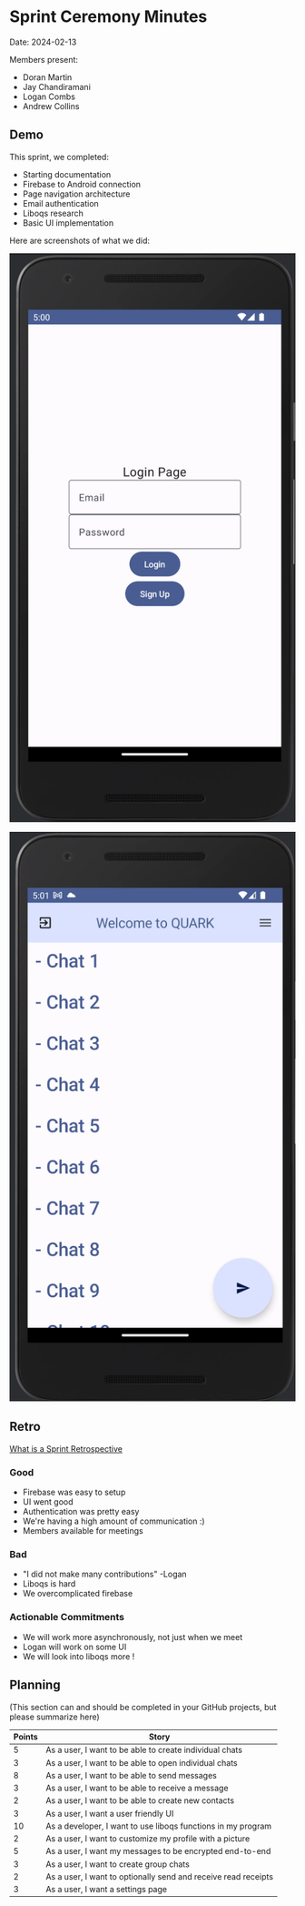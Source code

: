 # Sprint Ceremony Minutes
  
Date: 2024-02-13

Members present:

* Doran Martin
* Jay Chandiramani
* Logan Combs
* Andrew Collins

## Demo

This sprint, we completed:

* Starting documentation
* Firebase to Android connection
* Page navigation architecture
* Email authentication
* Liboqs research
* Basic UI implementation

Here are screenshots of what we did:

![Login Page](/doc/images/screenie1.png?raw=true)

![Home page](/doc/images/screenie2.png?raw=true)

## Retro

[What is a Sprint Retrospective](https://www.scrum.org/resources/what-is-a-sprint-retrospective)

### Good

* Firebase was easy to setup
* UI went good
* Authentication was pretty easy
* We're having a high amount of communication :)
* Members available for meetings

### Bad

* "I did not make many contributions" -Logan
* Liboqs is hard
* We overcomplicated firebase

### Actionable Commitments

* We will work more asynchronously, not just when we meet
* Logan will work on some UI 
* We will look into liboqs more !

## Planning

(This section can and should be completed in your GitHub projects, but please summarize here)

| Points | Story                                                          |
|--------|----------------------------------------------------------------|
| 5      | As a user, I want to be able to create individual chats        |
| 3      | As a user, I want to be able to open individual chats          |
| 8      | As a user, I want to be able to send messages                  |
| 3      | As a user, I want to be able to receive a message              |
| 2      | As a user, I want to be able to create new contacts            |
| 3      | As a user, I want a user friendly UI                           |
| 10     | As a developer, I want to use liboqs functions in my program   |
| 2      | As a user, I want to customize my profile with a picture       |
| 5      | As a user, I want my messages to be encrypted end-to-end       |
| 3      | As a user, I want to create group chats                        |
| 2      | As a user, I want to optionally send and receive read receipts |
| 3      | As a user, I want a settings page                              |